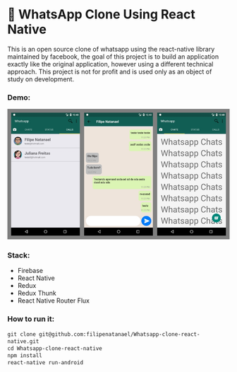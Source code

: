 # :iphone: WhatsApp Clone Using React Native

This is an open source clone of whatsapp using the react-native library maintained by facebook, the goal of this project is to build an application exactly like the original application, however using a different technical approach. This project is not for profit and is used only as an object of study on development.

### Demo:

![alt text](https://raw.githubusercontent.com/filipenatanael/images-in-readme/master/Whatsapp-clone-react-native/whatsappClone.jpg)

### Stack:

- Firebase
- React Native
- Redux
- Redux Thunk
- React Native Router Flux

### How to run it:
```
git clone git@github.com:filipenatanael/Whatsapp-clone-react-native.git
cd Whatsapp-clone-react-native
npm install
react-native run-android
```
